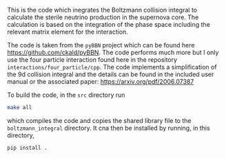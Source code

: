 This is the code which inegrates the Boltzmann collision integral
to calculate the sterile neutrino production in the 
supernova core. The calculation is based on the integration 
of the phase space including the relevant matrix element
for the interaction. 

The code is taken from the `pyBBN` project which can be 
found here https://github.com/ckald/pyBBN. The code performs
much more but I only use the four particle interaction found
here in the repository `interactions/four_particle/cpp`. The 
code implements a simplification of the 9d collision integral
and the details can be found in the included user manual or the
associated paper: https://arxiv.org/pdf/2006.07387

To build the code, in the `src` directory run 
```bash
make all 
```
which compiles the code and copies the shared library file
to the `boltzmann_integral` directory. It cna then be installed
by running, in this directory,
```bash
pip install .
```